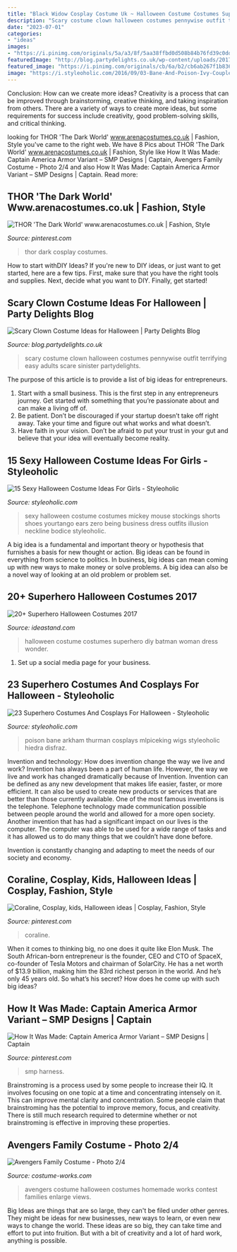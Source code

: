 ```yaml
---
title: "Black Widow Cosplay Costume Uk ~ Halloween Costume Costumes Superhero Diy Batman Woman Dress Wonder"
description: "Scary costume clown halloween costumes pennywise outfit terrifying easy adults scare sinister partydelights"
date: "2023-07-01"
categories:
- "ideas"
images:
- "https://i.pinimg.com/originals/5a/a3/8f/5aa38ffbd0d508b84b76fd39c0dd7e6a.jpg"
featuredImage: "http://blog.partydelights.co.uk/wp-content/uploads/2017/10/Scary-Clown-Costume-for-Men.jpg"
featured_image: "https://i.pinimg.com/originals/cb/6a/b2/cb6ab267f1b836255a80d3cebe4abb2c.jpg"
image: "https://i.styleoholic.com/2016/09/03-Bane-And-Poison-Ivy-Couple-look.jpg"
---
```



Conclusion: How can we create more ideas?
Creativity is a process that can be improved through brainstorming, creative thinking, and taking inspiration from others. There are a variety of ways to create more ideas, but some requirements for success include creativity, good problem-solving skills, and critical thinking.

	

		
looking for THOR‬ &#039;The Dark World&#039; www.arenacostumes.co.uk | Fashion, Style you've came to the right web. We have 8 Pics about THOR‬ &#039;The Dark World&#039; www.arenacostumes.co.uk | Fashion, Style like How It Was Made: Captain America Armor Variant – SMP Designs | Captain, Avengers Family Costume - Photo 2/4 and also How It Was Made: Captain America Armor Variant – SMP Designs | Captain. Read more:
		
    
## THOR‬ &#039;The Dark World&#039; Www.arenacostumes.co.uk | Fashion, Style

<img loading=lazy src="https://i.pinimg.com/originals/cb/6a/b2/cb6ab267f1b836255a80d3cebe4abb2c.jpg" onerror="this.onerror=null;this.src='https://tse4.mm.bing.net/th?id=OIP.nrHbOU8rob59w-FLZW6P4QHaJ4&amp;pid=15.1';" alt="THOR‬ &#039;The Dark World&#039; www.arenacostumes.co.uk | Fashion, Style">

_Source: pinterest.com_

>thor dark cosplay costumes. 

	

How to start withDIY Ideas?
If you're new to DIY ideas, or just want to get started, here are a few tips. First, make sure that you have the right tools and supplies. Next, decide what you want to DIY. Finally, get started!

    
## Scary Clown Costume Ideas For Halloween | Party Delights Blog

<img loading=lazy src="http://blog.partydelights.co.uk/wp-content/uploads/2017/10/Scary-Clown-Costume-for-Men.jpg" onerror="this.onerror=null;this.src='https://tse4.mm.bing.net/th?id=OIP.3h9Uv8COowUn9qDjZG91AQHaJ4&amp;pid=15.1';" alt="Scary Clown Costume Ideas for Halloween | Party Delights Blog">

_Source: blog.partydelights.co.uk_

>scary costume clown halloween costumes pennywise outfit terrifying easy adults scare sinister partydelights. 

	

The purpose of this article is to provide a list of big ideas for entrepreneurs.
1. Start with a small business. This is the first step in any entrepreneurs journey. Get started with something that you’re passionate about and can make a living off of.
2. Be patient. Don’t be discouraged if your startup doesn’t take off right away. Take your time and figure out what works and what doesn’t.
3. Have faith in your vision. Don’t be afraid to put your trust in your gut and believe that your idea will eventually become reality.

    
## 15 Sexy Halloween Costume Ideas For Girls - Styleoholic

<img loading=lazy src="https://i.styleoholic.com/2017/09/06-sexy-Mickey-Mouse-costume-with-black-stockings-black-shoes-red-shorts-a-black-illusion-neckline-bodice-and-ears.jpg" onerror="this.onerror=null;this.src='https://tse4.mm.bing.net/th?id=OIP.3ljmnPg1nvij5lqBJqdSnwHaJ4&amp;pid=15.1';" alt="15 Sexy Halloween Costume Ideas For Girls - Styleoholic">

_Source: styleoholic.com_

>sexy halloween costume costumes mickey mouse stockings shorts shoes yourtango ears zero being business dress outfits illusion neckline bodice styleoholic. 

	

A big idea is a fundamental and important theory or hypothesis that furnishes a basis for new thought or action. Big ideas can be found in everything from science to politics. In business, big ideas can mean coming up with new ways to make money or solve problems. A big idea can also be a novel way of looking at an old problem or problem set.

    
## 20+ Superhero Halloween Costumes 2017

<img loading=lazy src="https://ideastand.com/wp-content/uploads/2017/09/superhero-costumes/5-superhero-halloween-costume-diy-ideas.jpg" onerror="this.onerror=null;this.src='https://tse1.mm.bing.net/th?id=OIP.DlXbviFaz5jZCCUWIE1QYAHaNK&amp;pid=15.1';" alt="20+ Superhero Halloween Costumes 2017">

_Source: ideastand.com_

>halloween costume costumes superhero diy batman woman dress wonder. 

	

1. Set up a social media page for your business.

    
## 23 Superhero Costumes And Cosplays For Halloween - Styleoholic

<img loading=lazy src="https://i.styleoholic.com/2016/09/03-Bane-And-Poison-Ivy-Couple-look.jpg" onerror="this.onerror=null;this.src='https://tse2.mm.bing.net/th?id=OIP.6lcG6JDT6pCF_K8vZPTLNgHaLH&amp;pid=15.1';" alt="23 Superhero Costumes And Cosplays For Halloween - Styleoholic">

_Source: styleoholic.com_

>poison bane arkham thurman cosplays mlpiceking wigs styleoholic hiedra disfraz. 

	

Invention and technology: How does invention change the way we live and work?
Invention has always been a part of human life. However, the way we live and work has changed dramatically because of Invention. Invention can be defined as any new development that makes life easier, faster, or more efficient. It can also be used to create new products or services that are better than those currently available.
One of the most famous inventions is the telephone. Telephone technology made communication possible between people around the world and allowed for a more open society. Another invention that has had a significant impact on our lives is the computer. The computer was able to be used for a wide range of tasks and it has allowed us to do many things that we couldn’t have done before.

Invention is constantly changing and adapting to meet the needs of our society and economy.

    
## Coraline, Cosplay, Kids, Halloween Ideas | Cosplay, Fashion, Style

<img loading=lazy src="https://i.pinimg.com/originals/0e/99/2d/0e992d298c64defd3adfb1f34a9ebd96.jpg" onerror="this.onerror=null;this.src='https://tse4.mm.bing.net/th?id=OIP.KlJsNw2jS5CseYxyYg9p2wHaNK&amp;pid=15.1';" alt="Coraline, Cosplay, kids, Halloween ideas | Cosplay, Fashion, Style">

_Source: pinterest.com_

>coraline. 

	

When it comes to thinking big, no one does it quite like Elon Musk. The South African-born entrepreneur is the founder, CEO and CTO of SpaceX, co-founder of Tesla Motors and chairman of SolarCity. He has a net worth of $13.9 billion, making him the 83rd richest person in the world. And he’s only 45 years old. So what’s his secret? How does he come up with such big ideas?

    
## How It Was Made: Captain America Armor Variant – SMP Designs | Captain

<img loading=lazy src="https://i.pinimg.com/originals/5a/a3/8f/5aa38ffbd0d508b84b76fd39c0dd7e6a.jpg" onerror="this.onerror=null;this.src='https://tse4.mm.bing.net/th?id=OIP.TcFsGLC50KaL_Th8u22oDgHaIV&amp;pid=15.1';" alt="How It Was Made: Captain America Armor Variant – SMP Designs | Captain">

_Source: pinterest.com_

>smp harness. 

	

Brainstroming is a process used by some people to increase their IQ. It involves focusing on one topic at a time and concentrating intensely on it. This can improve mental clarity and concentration. Some people claim that brainstroming has the potential to improve memory, focus, and creativity. There is still much research required to determine whether or not brainstroming is effective in improving these properties.

    
## Avengers Family Costume - Photo 2/4

<img loading=lazy src="http://photos.costume-works.com/full/avengers_family.jpg" onerror="this.onerror=null;this.src='https://tse3.mm.bing.net/th?id=OIP.j4RC0u3eNuFIkl7CFW9wogHaGH&amp;pid=15.1';" alt="Avengers Family Costume - Photo 2/4">

_Source: costume-works.com_

>avengers costume halloween costumes homemade works contest families enlarge views. 

	

Big Ideas are things that are so large, they can't be filed under other genres. They might be ideas for new businesses, new ways to learn, or even new ways to change the world. These ideas are so big, they can take time and effort to put into fruition. But with a bit of creativity and a lot of hard work, anything is possible.

